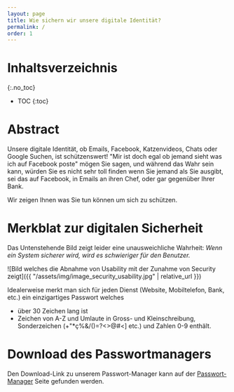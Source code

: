 ```yaml
---
layout: page
title: Wie sichern wir unsere digitale Identität?
permalink: /
order: 1
---
```


# Inhaltsverzeichnis
{:.no_toc}

* TOC
{:toc}

# Abstract
Unsere digitale Identität, ob Emails, Facebook, Katzenvideos, Chats oder Google Suchen, ist schützenswert!
"Mir ist doch egal ob jemand sieht was ich auf Facebook poste" mögen Sie sagen, und während das Wahr sein kann, würden Sie es nicht sehr toll finden wenn Sie jemand als Sie ausgibt, sei das auf Facebook, in Emails an ihren Chef, oder gar gegenüber Ihrer Bank.

Wir zeigen Ihnen was Sie tun können um sich zu schützen.

# Merkblat zur digitalen Sicherheit
Das Untenstehende Bild zeigt leider eine unausweichliche Wahrheit: *Wenn ein System sicherer wird, wird es schwieriger für den Benutzer.*

![Bild welches die Abnahme von Usability mit der Zunahme von Security zeigt]({{ "/assets/img/image_security_usability.jpg" | relative_url }})

Idealerweise merkt man sich für jeden Dienst (Website, Mobiltelefon, Bank, etc.) ein einzigartiges Passwort welches
 - über 30 Zeichen lang ist
 - Zeichen von A-Z und Umlaute in Gross- und Kleinschreibung, Sonderzeichen (+"\*ç%&/()=?<>@#<] etc.) und Zahlen 0-9 enthält.

# Download des Passwortmanagers
Den Download-Link zu unserem Passwort-Manager kann auf der [Passwort-Manager](/passmanager/passwort-manager) Seite gefunden werden.
